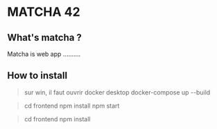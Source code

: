 # MATCHA 42

## What's matcha ?

Matcha is web app ..........

## How to install

> sur win, il faut ouvrir docker desktop
> docker-compose up --build

> cd frontend
> npm install
> npm start 

> cd frontend
> npm install


